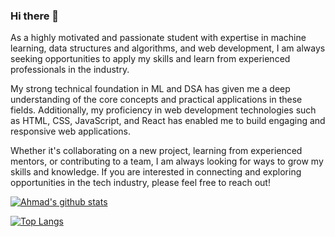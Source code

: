 ### Hi there 👋

As a highly motivated and passionate student with expertise in machine learning, data structures and algorithms, and web development, I am always seeking opportunities to apply my skills and learn from experienced professionals in the industry.

My strong technical foundation in ML and DSA has given me a deep understanding of the core concepts and practical applications in these fields. Additionally, my proficiency in web development technologies such as HTML, CSS, JavaScript, and React has enabled me to build engaging and responsive web applications.

Whether it's collaborating on a new project, learning from experienced mentors, or contributing to a team, I am always looking for ways to grow my skills and knowledge. If you are interested in connecting and exploring opportunities in the tech industry, please feel free to reach out!

[![Ahmad's github stats](https://github-readme-stats.vercel.app/api?username=Ahmadkhan02&count_private=true&show_icons=true&theme=radical&hide_rank=false)](https://github.com/anuraghazra/github-readme-stats)

[![Top Langs](https://github-readme-stats.vercel.app/api/top-langs/?username=Ahmadkhan02)](https://github.com/anuraghazra/github-readme-stats)
